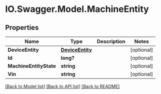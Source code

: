 # IO.Swagger.Model.MachineEntity
## Properties

Name | Type | Description | Notes
------------ | ------------- | ------------- | -------------
**DeviceEntity** | [**DeviceEntity**](DeviceEntity.md) |  | [optional] 
**Id** | **long?** |  | [optional] 
**MachineEntityState** | **string** |  | [optional] 
**Vin** | **string** |  | [optional] 

[[Back to Model list]](../README.md#documentation-for-models) [[Back to API list]](../README.md#documentation-for-api-endpoints) [[Back to README]](../README.md)

